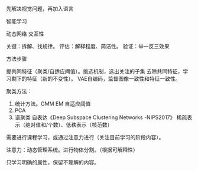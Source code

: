 先解决视觉问题，再加入语言

智能学习

动态网络
交互性

关键：拆解、找规律。
评估：解释程度、简洁性。
验证：举一反三效果

方法步骤

提共同特征（聚类/自适应阈值）。挑选机制，选出关注的子集
去除共同特征，学习剩下的特征（新的不变性）。
VAE自编码，监督图像一致性和特征一致性。

聚类方法：
1. 统计方法。GMM EM 自适应阈值
2. PCA
3. 谱聚类
自表达《Deep Subspace Clustering Networks -NIPS2017》
稀疏表示（绝对值和/个数）、低秩表示（核范数）

需要进行课程学习，或通过注意力进行（关注目前学习的阶段内容）。

注意力：动态管理系统。进行物体分割。（根据可解释性）

只学习明确的属性，保留不理解的内容。
